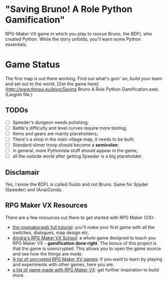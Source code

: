 # "Saving Bruno! A Role Python Gamification"

RPG-Maker VX game in which you play to rescue Bruno, the BDFL who created Python.
While the story unfolds, you'll learn some Python essentials.


# Game Status

The first map is out there working. Find out what's goin' on, build your team and set out to the world.
[Get the game here](http://www.thegui.eu/blog/Saving Bruno A Role Python Gamification.exe). (Largish file.)



## TODOs

- [ ] Speeder's dungeon needs polishing;
- [ ] Battle's difficulty and level curves require more testing;
- [ ] Items and gears are mainly placeholders;
- [ ] There's a shop in the main village map, it needs to be built;
- [ ] Standard slimer troop should become a **semicolon**;
- [ ] in general, more Pythonista stuff should appear in the game;
- [ ] all the outside world after getting Speeder is a big placeholder.

## Disclamair

Yes, I know the BDFL is called Guido and not Bruno. Same for Spyder (Speeder) and (Ana)Conda.


## RPG Maker VX Resources

There are a few resources out there to get started with RPG Maker (VX):

- [the rpgmakerweb full tutorial](https://www.rpgmakerweb.com/support/products/tutorials): you'll make your first game with all the switches, dialogues, map design etc.
- [Aindra's RPG Maker VX School](https://blog.rpgmakerweb.com/tutorials/vx-school/): a whole game designed to teach you RPG Maker VX - **gamification done right**. The bonus of this project is that the game is unencrypted. This allows you to open the game source and see how the things are made.
- [A list of uncrypted RPG Maker XV games](https://forums.rpgmakerweb.com/index.php?threads/list-of-unencrypted-games.13580/): if you want to learn by playing and experiments with other games, here you are.
- [a list of game made with RPG Maker VX](https://rpgmaker.net/games/?name_filter=&engine=8&status=&rating=&commercial=&sort=&portal=None): get further inspiration to build more.


